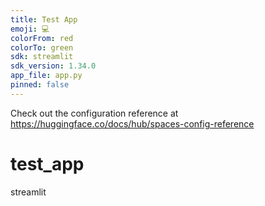 ```yaml
---
title: Test App
emoji: 💻
colorFrom: red
colorTo: green
sdk: streamlit
sdk_version: 1.34.0
app_file: app.py
pinned: false
---
```

Check out the configuration reference at https://huggingface.co/docs/hub/spaces-config-reference


# test_app
streamlit
